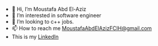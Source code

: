 - 👋 Hi, I’m Moustafa Abd El-Aziz
- 👀 I’m interested in software engineer
- 💞️ I’m looking to c++ jobs.
- 📫 How to reach me MoustafaAbdElAzizFCIH@gmail.com
- This is my [LinkedIn](https://www.linkedin.com/in/moustafa-abdelaziz/)

<!---
MoustafaAbdelaziz/MoustafaAbdelaziz is a ✨ special ✨ repository because its `README.md` (this file) appears on your GitHub profile.
You can click the Preview link to take a look at your changes.
--->
